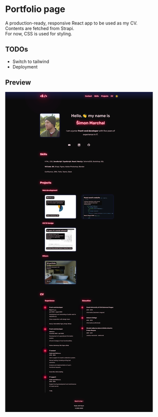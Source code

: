 # Portfolio page

A production-ready, responsive React app to be used as my CV.\
Contents are fetched from Strapi.\
For now, CSS is used for styling.

## TODOs

- Switch to tailwind
- Deployment

## Preview

![Preview](preview.png)
